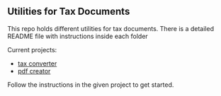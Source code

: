 ## Utilities for Tax Documents

This repo holds different utilities for tax documents. There is a detailed README file with instructions inside each folder

Current projects:
* [tax converter]()
* [pdf creator]()

Follow the instructions in the given project to get started.
